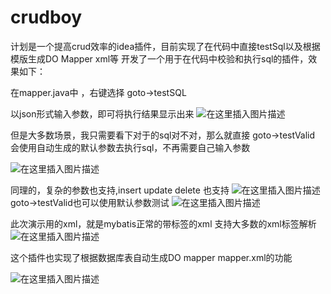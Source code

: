 # crudboy
计划是一个提高crud效率的idea插件，目前实现了在代码中直接testSql以及根据模版生成DO Mapper xml等
开发了一个用于在代码中校验和执行sql的插件，效果如下：

在mapper.java中 ，右键选择 goto->testSQL 

以json形式输入参数，即可将执行结果显示出来
![在这里插入图片描述](https://img-blog.csdnimg.cn/2020030111045240.gif)


但是大多数场景，我只需要看下对于的sql对不对，那么就直接
goto->testValid 
会使用自动生成的默认参数去执行sql，不再需要自己输入参数

![在这里插入图片描述](https://img-blog.csdnimg.cn/20200301111001809.gif)


同理的，复杂的参数也支持,insert update delete 也支持
![在这里插入图片描述](https://img-blog.csdnimg.cn/20200301111341256.gif)
goto->testValid也可以使用默认参数测试
![在这里插入图片描述](https://img-blog.csdnimg.cn/20200301111557371.gif)


此次演示用的xml，就是mybatis正常的带标签的xml
支持大多数的xml标签解析
![在这里插入图片描述](https://img-blog.csdnimg.cn/2020030111190980.gif)

这个插件也实现了根据数据库表自动生成DO mapper mapper.xml的功能

![在这里插入图片描述](https://img-blog.csdnimg.cn/20200301225707109.gif)